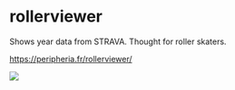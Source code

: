 # rollerviewer
Shows year data from STRAVA. Thought for roller skaters.

<a href="https://peripheria.fr/rollerviewer/">https://peripheria.fr/rollerviewer/</a>

<img src="https://peripheria.fr/rollerviewer/myyear.png">